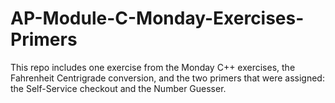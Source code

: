 # AP-Module-C-Monday-Exercises-Primers

This repo includes one exercise from the Monday C++ exercises, the Fahrenheit Centrigrade conversion, and the two primers that were assigned: the Self-Service checkout and the Number Guesser.
